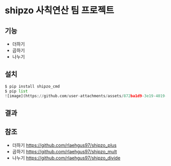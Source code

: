 # shipzo 사칙연산 팀 프로젝트
## **기능**
- 더하기
- 곱하기
- 나누기
## **설치**
```py
$ pip install shipzo_cmd
$ pip list
![image](https://github.com/user-attachments/assets/872ba1d9-3e19-4019-8a3d-a2b383d0b099)
```
## **결과**


## **참조**
- 더하기
https://github.com/rlaehgus97/shipzo_plus
- 곱하기
https://github.com/rlaehgus97/shipzo_mult
- 나누기
https://github.com/rlaehgus97/shipzo_divide
